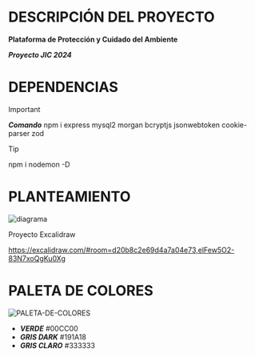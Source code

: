 #  DESCRIPCIÓN DEL PROYECTO 
**Plataforma de Protección y Cuidado del Ambiente**

***Proyecto JIC 2024*** 


# DEPENDENCIAS
> [!IMPORTANT]
> 
> ***Comando*** npm i express mysql2 morgan bcryptjs jsonwebtoken cookie-parser zod

> [!TIP]
> 
> npm i nodemon -D

# PLANTEAMIENTO


![diagrama](https://github.com/YERCKEN/ProAmbiente/assets/42678417/435e1b21-61f6-4dda-9385-00a4e6089f1f)

Proyecto Excalidraw

https://excalidraw.com/#room=d20b8c2e69d4a7a04e73,elFew5O2-83N7xoQgKu0Xg

# PALETA DE COLORES
![PALETA-DE-COLORES](https://github.com/YERCKEN/ProAmbiente/assets/42678417/1c9f542e-06d9-4556-9857-fc5c8aea0c68)


- ***VERDE*** #00CC00
- ***GRIS DARK*** #191A18  
- ***GRIS CLARO*** #333333






